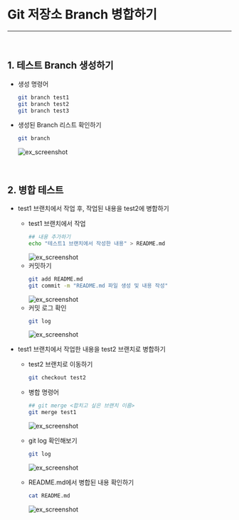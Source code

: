 # Git 저장소 Branch 병합하기
* * *      
<br>

## 1. 테스트 Branch 생성하기
  - 생성 명령어
    ``` bash
    git branch test1
    git branch test2
    git branch test3
    ```
  - 생성된 Branch 리스트 확인하기
    ``` bash
    git branch
    ```
    ![ex_screenshot](./assets/git_branch_test_result.png)

<br>

## 2. 병합 테스트
- test1 브랜치에서 작업 후, 작업된 내용을 test2에 병합하기
  - test1 브랜치에서 작업
    ``` bash
    ## 내용 추가하기
    echo "테스트1 브랜치에서 작성한 내용" > README.md
    ```
    ![ex_screenshot](./assets/cat_readme.png)
  - 커밋하기
    ``` bash
    git add README.md
    git commit -m "README.md 파일 생성 및 내용 작성"
    ```
    ![ex_screenshot](./assets/git_merge_test_commit_1.png)
  - 커밋 로그 확인
    ``` bash
    git log
    ```
    ![ex_screenshot](./assets/git_log_check_1.png)

- test1 브랜치에서 작업한 내용을 test2 브랜치로 병합하기
  - test2 브랜치로 이동하기
    ``` bash
    git checkout test2
    ```

  - 병합 명령어
    ``` bash
    ## git merge <합치고 싶은 브랜치 이름>
    git merge test1
    ```
    ![ex_screenshot](./assets/git_merge_1.png)

  - git log 확인해보기
    ``` bash
    git log
    ```
    ![ex_screenshot](./assets/git_merge_result_2.png)

  - README.md에서 병합된 내용 확인하기
    ``` bash
    cat README.md
    ```
    ![ex_screenshot](./assets/git_merge_2.png)